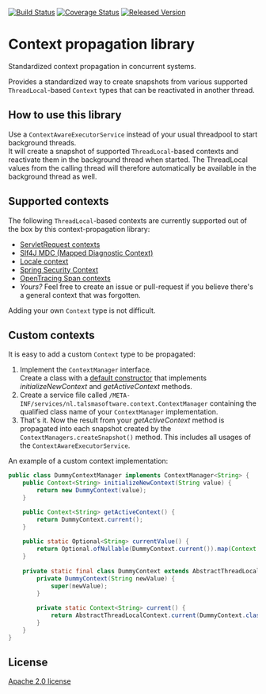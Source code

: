 [![Build Status][ci-img]][ci]
[![Coverage Status][coveralls-img]][coveralls]
[![Released Version][maven-img]][maven]

# Context propagation library

Standardized context propagation in concurrent systems.

Provides a standardized way to create snapshots from various supported
`ThreadLocal`-based `Context` types that can be reactivated in another
thread.

## How to use this library

Use a `ContextAwareExecutorService` instead of your usual threadpool to start
background threads.  
It will create a snapshot of supported `ThreadLocal`-based contexts and
reactivate them in the background thread when started.
The ThreadLocal values from the calling thread will therefore automatically 
be available in the background thread as well.

## Supported contexts

The following `ThreadLocal`-based contexts are currently supported 
out of the box by this context-propagation library:

- [ServletRequest contexts][servletrequest propagation]
- [Slf4J MDC (Mapped Diagnostic Context)][mdc propagation]
- [Locale context][locale context]
- [Spring Security Context]
- [OpenTracing Span contexts][opentracing span propagation]
- _Yours?_ Feel free to create an issue or pull-request
  if you believe there's a general context that was forgotten. 

Adding your own `Context` type is not difficult.

## Custom contexts

It is easy to add a custom `Context` type to be propagated:

1. Implement the `ContextManager` interface.  
   Create a class with a [default constructor]
   that implements _initializeNewContext_ and _getActiveContext_ methods.
2. Create a service file called
   `/META-INF/services/nl.talsmasoftware.context.ContextManager` 
   containing the qualified class name of your `ContextManager` implementation.
3. That's it. Now the result from your _getActiveContext_ method is propagated
   into each snapshot created by the `ContextManagers.createSnapshot()` method.
   This includes all usages of the `ContextAwareExecutorService`.

An example of a custom context implementation:
```java
public class DummyContextManager implements ContextManager<String> {
    public Context<String> initializeNewContext(String value) {
        return new DummyContext(value);
    }

    public Context<String> getActiveContext() {
        return DummyContext.current();
    }
    
    public static Optional<String> currentValue() {
        return Optional.ofNullable(DummyContext.current()).map(Context::getValue);
    }
    
    private static final class DummyContext extends AbstractThreadLocalContext<String> {
        private DummyContext(String newValue) {
            super(newValue);
        }
        
        private static Context<String> current() {
            return AbstractThreadLocalContext.current(DummyContext.class);
        }
    }
}
```

## License

[Apache 2.0 license](../LICENSE)


  [ci-img]: https://img.shields.io/travis/talsma-ict/context-propagation/develop.svg
  [ci]: https://travis-ci.org/talsma-ict/context-propagation
  [maven-img]: https://img.shields.io/maven-central/v/nl.talsmasoftware.context/context-propagation.svg
  [maven]: http://search.maven.org/#search%7Cga%7C1%7Cg%3A%22nl.talsmasoftware.context%22%20AND%20a%3A%22context-propagation%22
  [coveralls-img]: https://coveralls.io/repos/github/talsma-ict/context-propagation/badge.svg
  [coveralls]: https://coveralls.io/github/talsma-ict/context-propagation

  [servletrequest propagation]: ../servletrequest-propagation
  [mdc propagation]: ../mdc-propagation
  [locale context]: ../locale-context
  [spring security context]: ../spring-security-context
  [opentracing span propagation]: ../opentracing-span-propagation
  [default constructor]: https://en.wikipedia.org/wiki/Nullary_constructor
